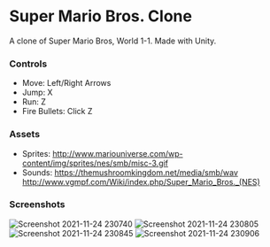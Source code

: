 # Super Mario Bros. Clone
A clone of Super Mario Bros, World 1-1. Made with Unity.

### Controls
* Move: Left/Right Arrows
* Jump: X
* Run: Z
* Fire Bullets: Click Z

### Assets
* Sprites: http://www.mariouniverse.com/wp-content/img/sprites/nes/smb/misc-3.gif
* Sounds: https://themushroomkingdom.net/media/smb/wav http://www.vgmpf.com/Wiki/index.php/Super_Mario_Bros._(NES)

### Screenshots
![Screenshot 2021-11-24 230740](https://user-images.githubusercontent.com/18287505/144922502-5e508f28-f53b-4e08-8505-302d5856b8bd.png)
![Screenshot 2021-11-24 230805](https://user-images.githubusercontent.com/18287505/144922511-7eb7d681-15ab-4cfe-832a-cea74e7ac8b7.png)
![Screenshot 2021-11-24 230845](https://user-images.githubusercontent.com/18287505/144922525-88a0e82c-32c7-46a0-a693-e08eadeab994.png)
![Screenshot 2021-11-24 230906](https://user-images.githubusercontent.com/18287505/144922533-6dc9921a-d36c-478d-b06a-b536ed429716.png)

